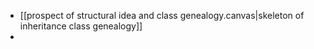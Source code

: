 
- [[prospect of structural idea and class genealogy.canvas|skeleton of inheritance class genealogy]]
- 